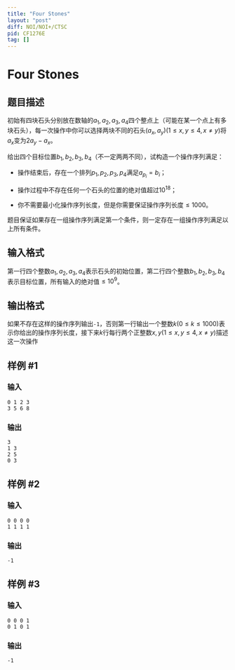 ```yaml
---
title: "Four Stones"
layout: "post"
diff: NOI/NOI+/CTSC
pid: CF1276E
tag: []
---
```


# Four Stones

## 题目描述

初始有四块石头分别放在数轴的$a_1,a_2,a_3,a_4$四个整点上（可能在某一个点上有多块石头），每一次操作中你可以选择两块不同的石头$(a_x,a_y)(1 \leq x,y \leq 4 , x \neq y)$将$a_x$变为$2a_y - a_x$。

给出四个目标位置$b_1,b_2,b_3,b_4$（不一定两两不同），试构造一个操作序列满足：

- 操作结束后，存在一个排列$p_1,p_2,p_3,p_4$满足$a_{p_i} = b_i$；

- 操作过程中不存在任何一个石头的位置的绝对值超过$10^{18}$；

- 你不需要最小化操作序列长度，但是你需要保证操作序列长度$\leq 1000$。

题目保证如果存在一组操作序列满足第一个条件，则一定存在一组操作序列满足以上所有条件。

## 输入格式

第一行四个整数$a_1,a_2,a_3,a_4$表示石头的初始位置，第二行四个整数$b_1,b_2,b_3,b_4$表示目标位置，所有输入的绝对值$\leq 10^9$。

## 输出格式

如果不存在这样的操作序列输出`-1`，否则第一行输出一个整数$k(0 \leq k \leq 1000)$表示你给出的操作序列长度，接下来$k$行每行两个正整数$x,y(1 \leq x,y \leq 4 , x \neq y)$描述这一次操作

## 样例 #1

### 输入

```
0 1 2 3
3 5 6 8

```

### 输出

```
3
1 3
2 5
0 3

```

## 样例 #2

### 输入

```
0 0 0 0
1 1 1 1

```

### 输出

```
-1

```

## 样例 #3

### 输入

```
0 0 0 1
0 1 0 1

```

### 输出

```
-1

```

